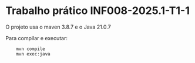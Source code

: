# Trabalho prático INF008-2025.1-T1-1

O projeto usa o maven 3.8.7 e o Java 21.0.7

Para compilar e executar:
```
    mvn compile
    mvn exec:java
```